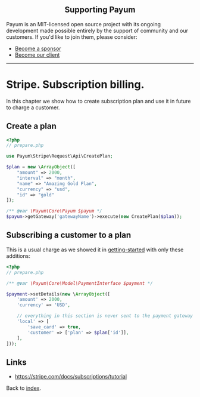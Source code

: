 <h2 align="center">Supporting Payum</h2>

Payum is an MIT-licensed open source project with its ongoing development made possible entirely by the support of community and our customers. If you'd like to join them, please consider:

- [Become a sponsor](https://www.patreon.com/makasim)
- [Become our client](http://forma-pro.com/)

---

# Stripe. Subscription billing.

In this chapter we show how to create subscription plan and use it in future to charge a customer.

## Create a plan

```php
<?php
// prepare.php

use Payum\Stripe\Request\Api\CreatePlan;

$plan = new \ArrayObject([
    "amount" => 2000,
    "interval" => "month",
    "name" => "Amazing Gold Plan",
    "currency" => "usd",
    "id" => "gold"
]);

/** @var \Payum\Core\Payum $payum */
$payum->getGateway('gatewayName')->execute(new CreatePlan($plan));
```

## Subscribing a customer to a plan

This is a usual charge as we showed it in [getting-started](../getting-started.md) with only these additions:

```php
<?php
// prepare.php

/** @var \Payum\Core\Model\PaymentInterface $payment */

$payment->setDetails(new \ArrayObject([
    'amount' => 2000,
    'currency' => 'USD',

    // everything in this section is never sent to the payment gateway
    'local' => [
        'save_card' => true,
        'customer' => ['plan' => $plan['id']],
    ],
]));
```

## Links

* https://stripe.com/docs/subscriptions/tutorial

Back to [index](../index.md).

